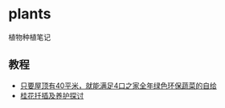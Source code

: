 # plants

植物种植笔记

## 教程
* [只要屋顶有40平米，就能满足4口之家全年绿色环保蔬菜的自给](tutorials/roofgarden/README.md)
* [桂花扦插及养护探讨](tutorials/guihua/README.md)
